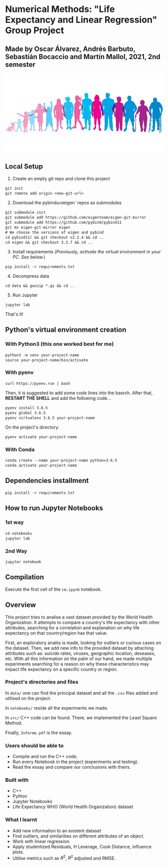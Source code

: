 # Numerical Methods: "Life Expectancy and Linear Regression" Group Project
## Made by Oscar Álvarez, Andrés Barbuto, Sebastián Bocaccio and Martín Mallol, 2021, 2nd semester
![Life Expectancy](./life-expectancy.jpg)
## Local Setup
1. Create an empty git repo and clone this project
```
git init
git remote add origin <new-git-url>
```

2. Download the pybind` and `eigen` repos as submodules
```
git submodule init
git submodule add https://github.com/eigenteam/eigen-git-mirror
git submodule add https://github.com/pybind/pybind11
git mv eigen-git-mirror eigen
# We choose the versions of eigen and pybind
cd pybind11/ && git checkout v2.2.4 && cd ..
cd eigen && git checkout 3.3.7 && cd ..
```

3. Install requirements (*Previously, activate the virtual environment in your PC. See below.*)
```
pip install -r requirements.txt
```

4. Decompress data
```
cd data && gunzip *.gz && cd ..
```

5. Run Jupyter
```
jupyter lab
```

That's it!

## Python's virtual environment creation

### With Python3 (this one worked best for me)
```
python3 -m venv your-project-name
source your-project-name/bin/activate
```

### With pyenv
```
curl https://pyenv.run | bash
```

Then, it is suggested to add some code lines into the basrch. After that, **RESTART THE SHELL** and add the following code...
```
pyenv install 3.6.5
pyenv global 3.6.5
pyenv virtualenv 3.6.5 your-project-name
```

On the project's directory:
```
pyenv activate your-project-name
```

### With Conda
```
conda create --name your-project-name python=3.6.5
conda activate your-project-name
```

## Dependencies installment
```
pip install -r requirements.txt
```

## How to run Jupyter Notebooks
### 1st way
```
cd notebooks
jupyter lab
```

### 2nd Way
```
jupyter notebook
```

## Compilation
Execute the first cell of the `cm.ipynb` notebook.

## Overview
This project tries to analise a vast dataset provided by the World Health Organization. It attempts to compare a country's life expectancy with other attributes, searching for a correlation and explanation on why life expectancy on that country/region has that value. 

First, an exploratory analiis is made, looking for outliers or curious cases on the dataset. Then, we add new info to the provided dataset by attaching attributes such as: suicide rates, viruses, geographic location, deseases, etc. With all this information on the palm of our hand, we made multiple experiments searching for a reason on why these characteristics may impact life expectancy on a specific country or region. 

### Project's directories and files
In `data/` one can find the principal dataset and all the `.csv` files added and utilised on the project.

In `notebooks/` reside all the experiments we made.

In `src/` C++ code can be found. There, we implemented the Least Square Method. 

Finally, `Informe.pdf` is the essay. 

### Users should be able to
- Compile and run the C++ code.
- Run every Notebook in the project (experiments and testing).
- Read the essay and compare our conclusions with theirs.

### Built with
- C++
- Python
- Jupyter Notebooks
- Life Expectancy WHO (World Health Organization) dataset

### What I learnt
- Add new information to an existent dataset
- Find outliers, and similarities on different attributes of an object.
- Work with linear regression.
- Apply studentized Residuals, H Leverage, Cook Distance, influence plots.
- Utilise metrics such as $R^2$, $R^2$ adjusted and RMSE.

